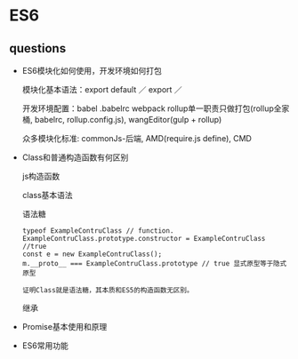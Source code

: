 # ES6

## questions

- ES6模块化如何使用，开发环境如何打包

  模块化基本语法：export default ／ export ／

  开发环境配置：babel .babelrc webpack rollup单一职责只做打包(rollup全家桶, babelrc, rollup.config.js), wangEditor(gulp + rollup)

  众多模块化标准: commonJs-后端, AMD(require.js define), CMD

- Class和普通构造函数有何区别

  js构造函数

  class基本语法

  语法糖

      typeof ExampleContruClass // function.
	  ExampleContruClass.prototype.constructor = ExampleContruClass //true
	  const e = new ExampleContruClass();
	  m.__proto__ === ExampleContruClass.prototype // true 显式原型等于隐式原型

	  证明Class就是语法糖，其本质和ES5的构造函数无区别。

  继承


- Promise基本使用和原理

- ES6常用功能